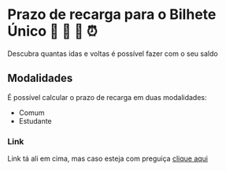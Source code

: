 # Prazo de recarga para o Bilhete Único :station: :money_with_wings: :calendar: :alarm_clock:
Descubra quantas idas e voltas é possível fazer com o seu saldo 

## Modalidades
É possível calcular o prazo de recarga em duas modalidades:
- Comum
- Estudante

### Link 
Link tá ali em cima, mas caso esteja com preguiça [clique aqui](https://carolinamoraes.github.io/prazo-recarga-bilhete-unico/)
